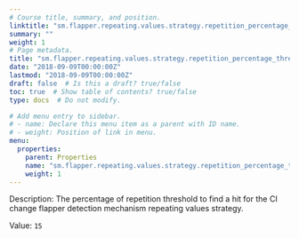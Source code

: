 ```yaml
---
# Course title, summary, and position.
linktitle: "sm.flapper.repeating.values.strategy.repetition_percentage_threshold"
summary: ""
weight: 1
# Page metadata.
title: "sm.flapper.repeating.values.strategy.repetition_percentage_threshold"
date: "2018-09-09T00:00:00Z"
lastmod: "2018-09-09T00:00:00Z"
draft: false  # Is this a draft? true/false
toc: true  # Show table of contents? true/false
type: docs  # Do not modify.

# Add menu entry to sidebar.
# - name: Declare this menu item as a parent with ID name.
# - weight: Position of link in menu.
menu:
  properties:
    parent: Properties
    name: "sm.flapper.repeating.values.strategy.repetition_percentage_threshold"
    weight: 1
---
```


Description: The percentage of repetition threshold to find a hit for the CI change flapper detection mechanism repeating values strategy.


Value: `15`